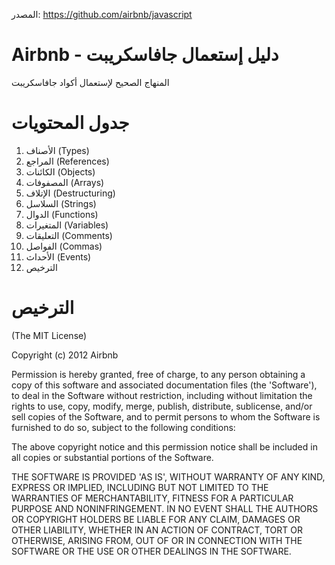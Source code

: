 المصدر: https://github.com/airbnb/javascript

# Airbnb - دليل إستعمال جافاسكريبت

المنهاج الصحيح لإستعمال أكواد جافاسكريبت

# جدول المحتويات

1. الأصناف (Types)
2. المراجع (References)
3. الكائنات (Objects)
4. المصفوفات (Arrays)
5. الإتلاف (Destructuring)
6. السلاسل (Strings)
7. الدوال (Functions)
8. المتغيرات (Variables)
9. التعليقات (Comments)
10. الفواصل (Commas)
11. الأحداث (Events)
12. الترخيص


# الترخيص

(The MIT License)

Copyright (c) 2012 Airbnb

Permission is hereby granted, free of charge, to any person obtaining a copy of this software and associated
documentation files (the 'Software'), to deal in the Software without restriction, including without limitation
the rights to use, copy, modify, merge, publish, distribute, sublicense, and/or sell copies of the Software,
and to permit persons to whom the Software is furnished to do so, subject to the following conditions:

The above copyright notice and this permission notice shall be included in all copies or substantial
portions of the Software.

THE SOFTWARE IS PROVIDED 'AS IS', WITHOUT WARRANTY OF ANY KIND, EXPRESS OR IMPLIED, INCLUDING BUT
NOT LIMITED TO THE WARRANTIES OF MERCHANTABILITY, FITNESS FOR A PARTICULAR PURPOSE AND NONINFRINGEMENT.
IN NO EVENT SHALL THE AUTHORS OR COPYRIGHT HOLDERS BE LIABLE FOR ANY CLAIM, DAMAGES OR OTHER LIABILITY,
WHETHER IN AN ACTION OF CONTRACT, TORT OR OTHERWISE, ARISING FROM, OUT OF OR IN CONNECTION WITH THE SOFTWARE
OR THE USE OR OTHER DEALINGS IN THE SOFTWARE.
